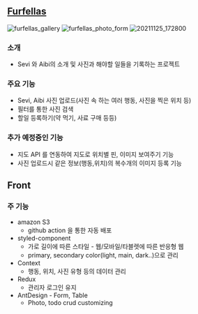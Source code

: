 ## [Furfellas](http://furfellas.foxlee.kr/)
![furfellas_gallery](https://user-images.githubusercontent.com/47915302/141996996-1fee40c1-9a20-4167-8953-c85cd0724965.png)
![furfellas_photo_form](https://user-images.githubusercontent.com/47915302/141684758-f2cc6da4-8bae-4e58-a6ff-2b46ab4336c4.png)
![20211125_172800](https://user-images.githubusercontent.com/47915302/143406050-325728c4-795d-4f6e-9383-12963e4f74bc.png)

### 소개
* Sevi 와 Aibi의 소개 및 사진과 해야할 일들을 기록하는 프로젝트

### 주요 기능
* Sevi, Aibi 사진 업로드(사진 속 하는 여러 행동, 사진을 찍은 위치 등)
* 필터를 통한 사진 검색
* 할일 등록하기(약 먹기, 사료 구매 등등)

### 추가 예정중인 기능
* 지도 API 를 연동하여 지도로 위치별 핀, 이미지 보여주기 기능
* 사진 업로드시 같은 정보(행동,위치)의 복수개의 이미지 등록 기능

## Front
### 주 기능
* amazon S3
  * github action 을 통한 자동 배포
* styled-component
  * 가로 길이에 따른 스타일 - 웹/모바일/타블렛에 따른 반응형 웹
  * primary, secondary color(light, main, dark..)으로 관리
* Context
  * 행동, 위치, 사진 유형 등의 데이터 관리
* Redux
  * 관리자 로그인 유지
* AntDesign - Form, Table
  * Photo, todo crud customizing
